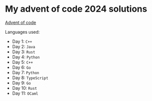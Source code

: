 # My advent of code 2024 solutions

[Advent of code](https://adventofcode.com/2024)

Languages used:
- Day 1: `C++`
- Day 2: `Java`
- Day 3: `Rust`
- Day 4: `Python`
- Day 5: `C++`
- Day 6: `Go`
- Day 7: `Python`
- Day 8: `TypeScript`
- Day 9: `Go`
- Day 10: `Rust`
- Day 11: `OCaml`
